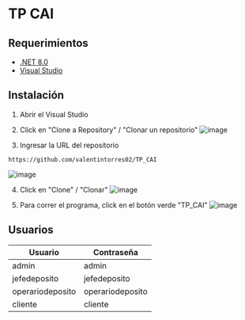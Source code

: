
# TP CAI

## Requerimientos

- [.NET 8.0](https://dotnet.microsoft.com/es-es/download/dotnet/8.0)
- [Visual Studio](https://visualstudio.microsoft.com/es/)

## Instalación

1. Abrir el Visual Studio
2. Click en "Clone a Repository" / "Clonar un repositorio"
![image](https://i.imgur.com/sb5IBCg.png) 

3. Ingresar la URL del repositorio 
```
https://github.com/valentintorres02/TP_CAI
```
![image](https://i.imgur.com/bugFKz2.png)

4. Click en "Clone" / "Clonar"
![image](https://i.imgur.com/ht3aPBh.png)


5. Para correr el programa, click en el botón verde "TP_CAI"
![image](https://i.imgur.com/qshxNwV.png)

## Usuarios

| Usuario    | Contraseña |
| -------- | ------- |
| admin  | admin    |
| jefedeposito | jefedeposito     |
| operariodeposito    | operariodeposito    |
| cliente    | cliente    |

